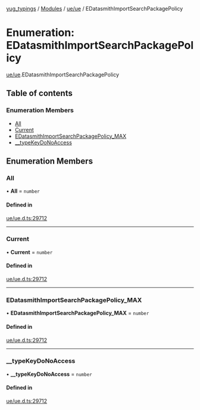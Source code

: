 [yug_typings](../README.md) / [Modules](../modules.md) / [ue/ue](../modules/ue_ue.md) / EDatasmithImportSearchPackagePolicy

# Enumeration: EDatasmithImportSearchPackagePolicy

[ue/ue](../modules/ue_ue.md).EDatasmithImportSearchPackagePolicy

## Table of contents

### Enumeration Members

- [All](ue_ue.EDatasmithImportSearchPackagePolicy.md#all)
- [Current](ue_ue.EDatasmithImportSearchPackagePolicy.md#current)
- [EDatasmithImportSearchPackagePolicy\_MAX](ue_ue.EDatasmithImportSearchPackagePolicy.md#edatasmithimportsearchpackagepolicy_max)
- [\_\_typeKeyDoNoAccess](ue_ue.EDatasmithImportSearchPackagePolicy.md#__typekeydonoaccess)

## Enumeration Members

### All

• **All** = `number`

#### Defined in

[ue/ue.d.ts:29712](https://github.com/YugMetaverse/yug_typings/blob/25cad34/ue/ue.d.ts#L29712)

___

### Current

• **Current** = `number`

#### Defined in

[ue/ue.d.ts:29712](https://github.com/YugMetaverse/yug_typings/blob/25cad34/ue/ue.d.ts#L29712)

___

### EDatasmithImportSearchPackagePolicy\_MAX

• **EDatasmithImportSearchPackagePolicy\_MAX** = `number`

#### Defined in

[ue/ue.d.ts:29712](https://github.com/YugMetaverse/yug_typings/blob/25cad34/ue/ue.d.ts#L29712)

___

### \_\_typeKeyDoNoAccess

• **\_\_typeKeyDoNoAccess** = `number`

#### Defined in

[ue/ue.d.ts:29712](https://github.com/YugMetaverse/yug_typings/blob/25cad34/ue/ue.d.ts#L29712)
